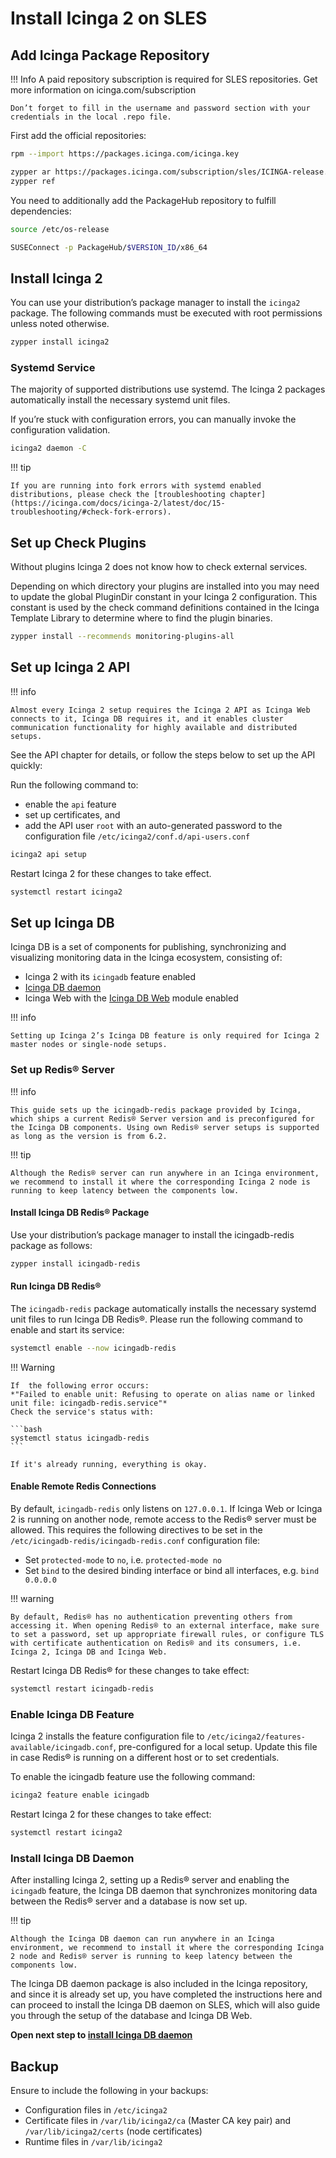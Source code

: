 # Install Icinga 2 on SLES

## Add Icinga Package Repository

!!! Info
    A paid repository subscription is required for SLES repositories. Get more information on icinga.com/subscription

    Don’t forget to fill in the username and password section with your credentials in the local .repo file.

First add the official repositories:

```bash
rpm --import https://packages.icinga.com/icinga.key

zypper ar https://packages.icinga.com/subscription/sles/ICINGA-release.repo
zypper ref
```

You need to additionally add the PackageHub repository to fulfill dependencies:


```bash
source /etc/os-release

SUSEConnect -p PackageHub/$VERSION_ID/x86_64
```

## Install Icinga 2

You can use your distribution’s package manager to install the `icinga2` package. The following commands must be executed with root permissions unless noted otherwise.

```bash
zypper install icinga2
```

### Systemd Service

The majority of supported distributions use systemd. The Icinga 2 packages automatically install the necessary systemd unit files.

If you’re stuck with configuration errors, you can manually invoke the configuration validation.
    
```bash
icinga2 daemon -C
```

!!! tip

    If you are running into fork errors with systemd enabled distributions, please check the [troubleshooting chapter](https://icinga.com/docs/icinga-2/latest/doc/15-troubleshooting/#check-fork-errors).


## Set up Check Plugins

Without plugins Icinga 2 does not know how to check external services.

Depending on which directory your plugins are installed into you may need to update the global PluginDir constant in your Icinga 2 configuration. This constant is used by the check command definitions contained in the Icinga Template Library to determine where to find the plugin binaries.
    
```bash
zypper install --recommends monitoring-plugins-all
```



## Set up Icinga 2 API

!!! info

    Almost every Icinga 2 setup requires the Icinga 2 API as Icinga Web connects to it, Icinga DB requires it, and it enables cluster communication functionality for highly available and distributed setups.

See the API chapter for details, or follow the steps below to set up the API quickly:

Run the following command to:
- enable the `api` feature
- set up certificates, and
- add the API user `root` with an auto-generated password to the configuration file `/etc/icinga2/conf.d/api-users.conf`

```bash
icinga2 api setup
```

Restart Icinga 2 for these changes to take effect.

```bash
systemctl restart icinga2
```

## Set up Icinga DB

Icinga DB is a set of components for publishing, synchronizing and visualizing monitoring data in the Icinga ecosystem, consisting of:

- Icinga 2 with its `icingadb` feature enabled
- [Icinga DB daemon](https://icinga.com/docs/icinga-db/latest/doc/01-About/)
- Icinga Web with the [Icinga DB Web](https://icinga.com/docs/icinga-db-web/latest/) module enabled

!!! info

    Setting up Icinga 2’s Icinga DB feature is only required for Icinga 2 master nodes or single-node setups.

### Set up Redis® Server

!!! info

    This guide sets up the icingadb-redis package provided by Icinga, which ships a current Redis® Server version and is preconfigured for the Icinga DB components. Using own Redis® server setups is supported as long as the version is from 6.2.

!!! tip

    Although the Redis® server can run anywhere in an Icinga environment, we recommend to install it where the corresponding Icinga 2 node is running to keep latency between the components low.

#### Install Icinga DB Redis® Package

Use your distribution’s package manager to install the icingadb-redis package as follows:

```bash
zypper install icingadb-redis
```

#### Run Icinga DB Redis®

The `icingadb-redis` package automatically installs the necessary systemd unit files to run Icinga DB Redis®. Please run the following command to enable and start its service:

```bash
systemctl enable --now icingadb-redis
```

!!! Warning

    If  the following error occurs: 
    *"Failed to enable unit: Refusing to operate on alias name or linked unit file: icingadb-redis.service"*
    Check the service's status with: 
    
    ```bash
    systemctl status icingadb-redis
    ```

    If it's already running, everything is okay.



#### Enable Remote Redis Connections

By default, `icingadb-redis` only listens on `127.0.0.1`. If Icinga Web or Icinga 2 is running on another node, remote access to the Redis® server must be allowed. This requires the following directives to be set in the `/etc/icingadb-redis/icingadb-redis.conf` configuration file:

- Set `protected-mode` to `no`, i.e. `protected-mode no`
- Set `bind` to the desired binding interface or bind all interfaces, e.g. `bind 0.0.0.0`

!!! warning

    By default, Redis® has no authentication preventing others from accessing it. When opening Redis® to an external interface, make sure to set a password, set up appropriate firewall rules, or configure TLS with certificate authentication on Redis® and its consumers, i.e. Icinga 2, Icinga DB and Icinga Web.

Restart Icinga DB Redis® for these changes to take effect:

```bash
systemctl restart icingadb-redis
```

### Enable Icinga DB Feature

Icinga 2 installs the feature configuration file to `/etc/icinga2/features-available/icingadb.conf`, pre-configured for a local setup. Update this file in case Redis® is running on a different host or to set credentials.

To enable the icingadb feature use the following command:

```bash
icinga2 feature enable icingadb
```

Restart Icinga 2 for these changes to take effect:

```bash
systemctl restart icinga2
```

### Install Icinga DB Daemon

After installing Icinga 2, setting up a Redis® server and enabling the `icingadb` feature, the Icinga DB daemon that synchronizes monitoring data between the Redis® server and a database is now set up.

!!! tip

    Although the Icinga DB daemon can run anywhere in an Icinga environment, we recommend to install it where the corresponding Icinga 2 node and Redis® server is running to keep latency between the components low.

The Icinga DB daemon package is also included in the Icinga repository, and since it is already set up, you have completed the instructions here and can proceed to install the Icinga DB daemon on SLES, which will also guide you through the setup of the database and Icinga DB Web.

**Open next step to [install Icinga DB daemon](02-icingadb.md)**

## Backup

Ensure to include the following in your backups:

- Configuration files in `/etc/icinga2`
- Certificate files in `/var/lib/icinga2/ca` (Master CA key pair) and `/var/lib/icinga2/certs` (node certificates)
- Runtime files in `/var/lib/icinga2`